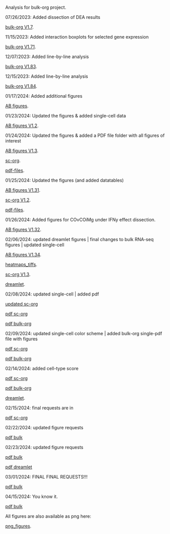 Analysis for bulk-org project.

07/26/2023: Added dissection of DEA results

[bulk-org V1.7](https://ar-kie.github.io/bulk-org/docs/old/bulk-org-markdown.html). <br/>


11/15/2023: Added interaction boxplots for selected gene expression

[bulk-org V1.71](https://ar-kie.github.io/bulk-org/docs/old/11152023_bulk-org-markdown.html). <br/>


12/07/2023: Added line-by-line analysis

[bulk-org V1.83](https://ar-kie.github.io/bulk-org/docs/old/12072023_bulk-org-markdown.html). <br/>


12/15/2023: Added line-by-line analysis

[bulk-org V1.84](https://ar-kie.github.io/bulk-org/docs/old/12152023_bulk-org-markdown.html). <br/>


01/17/2024: Added additional figures

[AB figures](https://ar-kie.github.io/bulk-org/docs/old/01172024_bulk-org-AB-figures.html). <br/>


01/23/2024: Updated the figures & added single-cell data

[AB figures V1.2](https://ar-kie.github.io/bulk-org/docs/old/01232024_bulk-org-AB-figures.html). <br/>


01/24/2024: Updated the figures & added a PDF file folder with all figures of interest

[AB figures V1.3](https://ar-kie.github.io/bulk-org/docs/old/01242024_bulk-org-AB-figures.html). <br/>

[sc-org](https://ar-kie.github.io/bulk-org/docs/old/01232023_sc-org-figures.html). <br/>

[pdf-files](https://github.com/ar-kie/bulk-org/tree/main/docs/old/01242024_bulk-org-AB-figures_files/figure-latex). <br/>


01/25/2024: Updated the figures (and added datatables)

[AB figures V1.31](https://ar-kie.github.io/bulk-org/docs/01252024_bulk-org-AB-figures.html). <br/>

[sc-org V1.2](https://ar-kie.github.io/bulk-org/docs/01252024_sc-org-figures.html). <br/>

[pdf-files](https://github.com/ar-kie/bulk-org/tree/main/docs/01252024_bulk-org-AB-figures_pdf_files/figure-latex). <br/>


01/26/2024: Added figures for COvCOiMg under IFNy effect dissection.

[AB figures V1.32](https://ar-kie.github.io/bulk-org/docs/01262024_bulk-org-AB-figures.html). <br/>


02/06/2024: updated dreamlet figures | final changes to bulk RNA-seq figures | updated single-cell

[AB figures V1.34](https://ar-kie.github.io/bulk-org/docs/02062024_bulk-org-AB-figures.html). <br/>

[heatmaps_tiffs](https://github.com/ar-kie/bulk-org/tree/main/docs/tiff_plots/tiff). <br/>

[sc-org V1.3](https://ar-kie.github.io/bulk-org/docs/02052024_sc-org-figures.html). <br/>

[dreamlet](https://github.com/ar-kie/bulk-org/tree/main/docs/dreamlet_plots/tiff). <br/>

02/08/2024: updated single-cell | added pdf

[updated sc-org](https://ar-kie.github.io/bulk-org/docs/02082024_sc-org-figures-1.30.html)

[pdf sc-org](https://ar-kie.github.io/bulk-org/docs/02082024_sc-org-figures-to-pdf.pdf)

[pdf bulk-org](https://github.com/ar-kie/bulk-org/tree/main/docs/02062024_bulk-org-AB-figures_pdf_files/figure-latex)


02/09/2024: updated single-cell color scheme | added bulk-org single-pdf file with figures

[pdf sc-org](https://ar-kie.github.io/bulk-org/docs/02092024_sc-org-pdf-figures.pdf)

[pdf bulk-org](https://ar-kie.github.io/bulk-org/docs/02092024_bulk-org-AB-figures_pdf.pdf)

02/14/2024: added cell-type score

[pdf sc-org](https://ar-kie.github.io/bulk-org/docs/02142024_sc-org-figures-to-pdf.pdf)

[pdf bulk-org](https://ar-kie.github.io/bulk-org/docs/02142024_bulk-org-AB-figures_pdf.pdf)

[dreamlet](https://github.com/ar-kie/bulk-org/tree/main/docs/dreamlet_plots/02092024_tiff). <br/>

02/15/2024: final requests are in

[pdf sc-org](https://ar-kie.github.io/bulk-org/docs/02152024_sc-org-figures-to-pdf.pdf)

02/22/2024: updated figure requests

[pdf bulk](https://ar-kie.github.io/bulk-org/docs/02222024_bulk-org-AB-figures_pdf.pdf)

02/23/2024: updated figure requests

[pdf bulk](https://ar-kie.github.io/bulk-org/docs/02232024_bulk-org-AB-figures_pdf.pdf)

[pdf dreamlet](https://github.com/ar-kie/bulk-org/tree/main/docs/dreamlet_plots/02232024_pdf)

03/01/2024: FINAL FINAL REQUESTS!!!

[pdf bulk](https://ar-kie.github.io/bulk-org/docs/03012024_bulk-org-AB-figures_pdf.pdf)

04/15/2024: You know it.

[pdf bulk](https://ar-kie.github.io/bulk-org/docs/04152024_bulk-org-AB-figures_pdf.pdf)


All figures are also available as png here:

[png_figures](https://github.com/ar-kie/bulk-org/tree/main/docs/02062024_bulk-org-AB-figures_files/figure-html). <br/>



